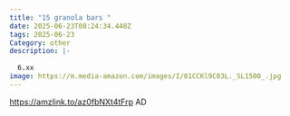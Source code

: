 ```yaml
---
title: "15 granola bars "
date: 2025-06-23T08:24:34.448Z
tags: 2025-06-23
Category: other
description: |-
  
  6.xx
image: https://m.media-amazon.com/images/I/81CCKl9C03L._SL1500_.jpg
---
```

https://amzlink.to/az0fbNXt4tFrp
AD